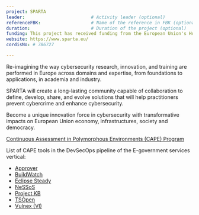 ```yaml
---
project: SPARTA
leader:                         # Activity leader (optional)
referenceFBK:                   # Name of the reference in FBK (optional)
duration:                       # Duration of the project (optional)
funding: This project has received funding from the European Union's Horizon 2020 research and innovation programme under grant agreement No 830892
website: https://www.sparta.eu/
cordisNo: # 786727

---
```

Re-imagining the way cybersecurity research, innovation, and training are performed in Europe across domains and expertise, from foundations to applications, in academia and industry.

SPARTA will create a long-lasting community capable of collaboration to define, develop, share, and evolve solutions that will help practitioners prevent cybercrime and enhance cybersecurity.

Become a unique innovation force in cybersecurity with transformative impacts on European Union economy, infrastructures, society and democracy.

[Continuous Assessment in Polymorphous Environments (CAPE) Program](https://www.sparta.eu/programs/cape/)

List of CAPE tools in the DevSecOps pipeline of the E-government services vertical:

* [Approver](https://approver.talos-sec.com)
* [BuildWatch](https://dl.acm.org/doi/pdf/10.1145/3407023.3409183)
* [Eclipse Steady](https://eclipse.github.io/steady/)
* [NeSSoS](https://www.cybersecurityosservatorio.it/en/Services/survey.jsp)
* [Project KB](https://sap.github.io/project-kb/)
* [TSOpen](https://github.com/JordanSamhi/TSOpen)
* [Vulnex (VI)](https://github.com/dbvis-ukon/vulnex)
